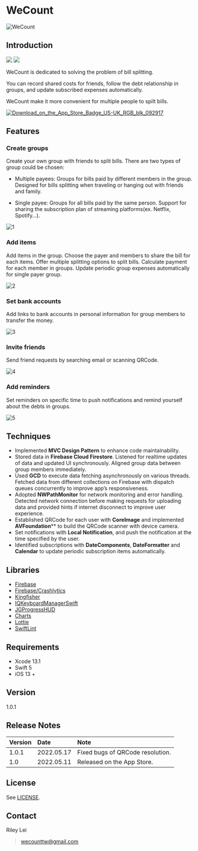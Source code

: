 # WeCount
![WeCount](https://user-images.githubusercontent.com/74561850/170664617-7d3dd16f-f65d-45e1-85f7-e29ae89a9a44.png)


## Introduction

<p align="left">
    <img src="https://img.shields.io/badge/release-v1.0.1-brightgreen">
    <img src="https://img.shields.io/badge/license-MIT-blue">
</p>

WeCount is dedicated to solving the problem of bill splitting.

You can record shared costs for friends, follow the debt relationship in groups, and update subscribed expenses automatically.

WeCount make it more convenient for multiple people to spilt bills.

[![Download_on_the_App_Store_Badge_US-UK_RGB_blk_092917](https://user-images.githubusercontent.com/74561850/170669608-6b45c68f-c830-4e3d-8dde-61ca6e37fd71.svg)](https://apps.apple.com/tw/app/wecount/id1619743121)


## Features

### Create groups
Create your own group with friends to split bills. There are two types of group could be chosen:
 
* Multiple payees: Groups for bills paid by different members in the group. Designed for bills splitting when traveling or hanging out with friends and family. 

* Single payee: Groups for all bills paid by the same person. Support for sharing the subscription plan of streaming platforms(ex. Netflix, Spotify…).


![1](https://user-images.githubusercontent.com/74561850/170664660-30516f1c-452b-4f3e-aa1a-cfc37656ab32.png)


### Add items

Add items in the group. Choose the payer and members to share the bill for each items. Offer multiple splitting options to split bills. Calculate payment for each member in groups. Update periodic group expenses automatically for single payer group.

![2](https://user-images.githubusercontent.com/74561850/170664693-6d3628e8-4801-430d-bacc-4e486c982d98.png)


### Set bank accounts

Add links to bank accounts in personal information for group members to transfer the money.

![3](https://user-images.githubusercontent.com/74561850/170664737-128f7a60-c947-4647-832a-7ab20b373aaf.png)


### Invite friends

Send friend requests by searching email or scanning QRCode.


![4](https://user-images.githubusercontent.com/74561850/170664772-8d621df5-807a-465a-a92d-5529b1f69e1c.png)

### Add reminders
Set reminders on specific time to push notifications and remind yourself about the debts in groups.

![5](https://user-images.githubusercontent.com/74561850/170664802-fd94be5d-456c-4796-a57b-47af9c7b37ab.png)

## Techniques


* Implemented **MVC Design Pattern** to enhance code maintainability.
* Stored data in **Firebase Cloud Firestore**. Listened for realtime updates of data and updated UI
synchronously. Aligned group data between group members immediately.
* Used **GCD** to execute data fetching asynchronously on various threads. Fetched data from different
collections on Firebase with dispatch queues concurrently to improve app’s responsiveness.
* Adopted **NWPathMonitor** for network monitoring and error handling. Detected network connection
before making requests for uploading data and provided hints if internet disconnect to improve
user experience.
* Established QRCode for each user with **CoreImage** and implemented **AVFoundation**** to build the
QRCode scanner with device camera.
* Set notifications with **Local Notification**, and push the notification at the time specified by the user.
* Identified subscriptions with **DateComponents**, **DateFormatter** and **Calendar** to update periodic subscription items automatically.

## Libraries 

* [Firebase](https://github.com/firebase/firebase-ios-sdk)
* [Firebase/Crashlytics](https://github.com/firebase/quickstart-ios)
* [Kingfisher](https://github.com/onevcat/Kingfisher)
* [IQKeyboardManagerSwift](https://github.com/hackiftekhar/IQKeyboardManager)
* [JGProgressHUD](https://github.com/JonasGessner/JGProgressHUD)
* [Charts](https://github.com/danielgindi/Charts)
* [Lottie](https://github.com/airbnb/lottie-ios)
* [SwiftLint](https://github.com/realm/SwiftLint)

## Requirements

* Xcode 13.1
* Swift 5
* iOS 13 +

## Version

1.0.1

## Release Notes

| Version | Date | Note |
| ------- | :---- | :---- |
| 1.0.1   | 2022.05.17 | Fixed bugs of QRCode resolution. |
| 1.0     | 2022.05.11 | Released on the App Store. |

## License

See [LICENSE](https://github.com/Rileytw/Bill-Splitting/blob/develop/LICENSE.md).

## Contact
Riley Lei
> wecounttw@gmail.com
